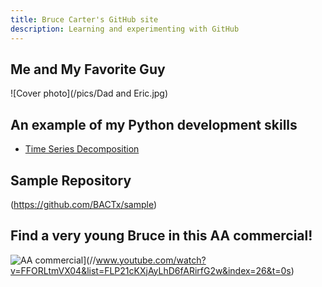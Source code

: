```yaml
---
title: Bruce Carter's GitHub site
description: Learning and experimenting with GitHub
---
```


## Me and My Favorite Guy

![Cover photo](/pics/Dad and Eric.jpg)

## An example of my Python development skills

- [Time Series Decomposition](/timeseries/index.md)

## Sample Repository

(https://github.com/BACTx/sample)


## Find a very young Bruce in this AA commercial!

![AA commercial](https://img.youtube.com/vi/FFORLtmVX04/0.jpg)](//www.youtube.com/watch?v=FFORLtmVX04&list=FLP21cKXjAyLhD6fARirfG2w&index=26&t=0s)
